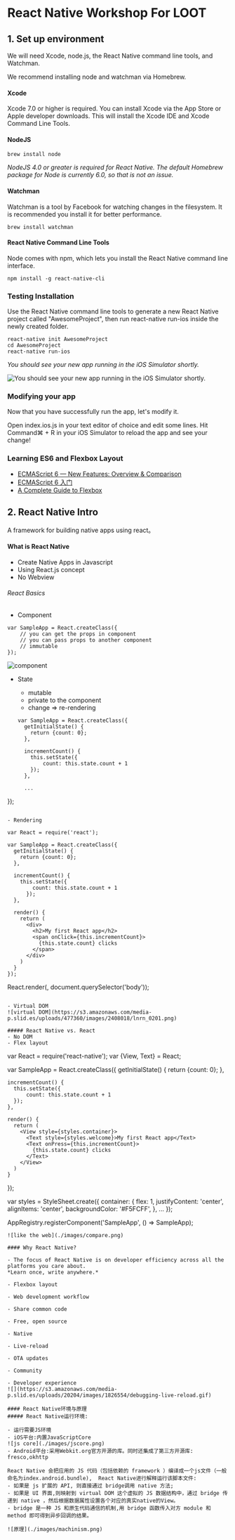 # React Native Workshop For LOOT



## 1. Set up environment
We will need Xcode, node.js, the React Native command line tools, and Watchman.

We recommend installing node and watchman via Homebrew.

#### Xcode

Xcode 7.0 or higher is required. You can install Xcode via the App Store or Apple developer downloads. This will install the Xcode IDE and Xcode Command Line Tools.


#### NodeJS

```
brew install node
```
*NodeJS 4.0 or greater is required for React Native. The default Homebrew package for Node is currently 6.0, so that is not an issue.*

#### Watchman

Watchman is a tool by Facebook for watching changes in the filesystem. It is recommended you install it for better performance.

```
brew install watchman
```

#### React Native Command Line Tools

Node comes with npm, which lets you install the React Native command line interface.

```
npm install -g react-native-cli
```

### Testing Installation

Use the React Native command line tools to generate a new React Native project called "AwesomeProject", then run react-native run-ios inside the newly created folder.

```
react-native init AwesomeProject
cd AwesomeProject
react-native run-ios
```
*You should see your new app running in the iOS Simulator shortly.*

![You should see your new app running in the iOS Simulator shortly.](./images/testing-installation.png)

### Modifying your app

Now that you have successfully run the app, let's modify it.

Open index.ios.js in your text editor of choice and edit some lines.
Hit Command⌘ + R in your iOS Simulator to reload the app and see your change!


### Learning ES6 and Flexbox Layout

- [ECMAScript 6 — New Features: Overview & Comparison](http://es6-features.org)
- [ECMAScript 6 入门](http://es6.ruanyifeng.com/)
- [A Complete Guide to Flexbox](https://css-tricks.com/snippets/css/a-guide-to-flexbox/)

## 2. React Native Intro

A framework for building native apps using react。

#### What is React Native

- Create Native Apps in Javascript
- Using React.js concept
- No Webview

###### React Basics
  - Component
```
var SampleApp = React.createClass({
    // you can get the props in component
    // you can pass props to another component
    // immutable
});  
```
![component](./images/component.png)

- State
  - mutable
  - private to the component
  - change => re-rendering

  ```
  var SampleApp = React.createClass({
    getInitialState() {
      return {count: 0};
    },

    incrementCount() {
      this.setState({
          count: this.state.count + 1
      });
    },

    ...
});
```

- Rendering

```
    var React = require('react');

    var SampleApp = React.createClass({
      getInitialState() {
        return {count: 0};
      },

      incrementCount() {
        this.setState({
            count: this.state.count + 1
          });
      },

      render() {
        return (
          <div>
            <h2>My first React app</h2>
            <span onClick={this.incrementCount}>
              {this.state.count} clicks
            </span>
          </div>
        )
      }
    });

  React.render(<SampleApp />, document.querySelector('body'));
```

- Virtual DOM
![virtual DOM](https://s3.amazonaws.com/media-p.slid.es/uploads/477360/images/2408018/lnrn_0201.png)

##### React Native vs. React
- No DOM
- Flex layout

```
var React = require('react-native');
var {View, Text} = React;

var SampleApp = React.createClass({
    getInitialState() {
      return {count: 0};
    },

    incrementCount() {
      this.setState({
          count: this.state.count + 1
      });
    },

    render() {
      return (
        <View style={styles.container}>
          <Text style={styles.welcome}>My first React app</Text>
          <Text onPress={this.incrementCount}>
            {this.state.count} clicks
          </Text>
        </View>
      )
    }
});

var styles = StyleSheet.create({
  container: {
    flex: 1,
    justifyContent: 'center',
    alignItems: 'center',
    backgroundColor: '#F5FCFF',
  },
  ...
});

AppRegistry.registerComponent('SampleApp', () => SampleApp);
```
![like the web](./images/compare.png)

#### Why React Native?

- The focus of React Native is on developer efficiency across all the platforms you care about.
*Learn once, write anywhere.*

- Flexbox layout

- Web development workflow

- Share common code

- Free, open source

- Native

- Live-reload

- OTA updates

- Community

- Developer experience
![](https://s3.amazonaws.com/media-p.slid.es/uploads/20204/images/1826554/debugging-live-reload.gif)

#### React Native环境与原理
##### React Native运行环境:

- 运行需要JS环境
- iOS平台:内置JavaScriptCore
![js core](./images/jscore.png)
- Android平台:采用Webkit.org官方开源的库。同时还集成了第三方开源库: fresco,okhttp

React Native 会把应用的 JS 代码（包括依赖的 framework ）编译成一个js文件（一般命名为index.android.bundle),  React Native进行解释运行该脚本文件:
- 如果是 js 扩展的 API, 则直接通过 bridge调用 native 方法;
- 如果是 UI 界面,则映射到 virtual DOM 这个虚拟的 JS 数据结构中，通过 bridge 传递到 native ，然后根据数据属性设置各个对应的真实native的View。
- bridge 是一种 JS 和原生代码通信的机制,用 bridge 函数传入对方 module 和 method 即可得到异步回调的结果。

![原理](./images/machinism.png)
